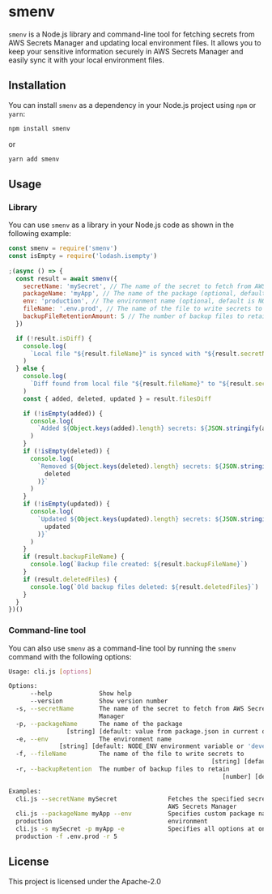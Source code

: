 # smenv
`smenv` is a Node.js library and command-line tool for fetching secrets from AWS Secrets Manager and updating local environment files. It allows you to keep your sensitive information securely in AWS Secrets Manager and easily sync it with your local environment files.

## Installation
You can install `smenv` as a dependency in your Node.js project using `npm` or `yarn`:

```bash
npm install smenv
```
or

```bash
yarn add smenv
```

## Usage

### Library
You can use `smenv` as a library in your Node.js code as shown in the following example:

```javascript
const smenv = require('smenv')
const isEmpty = require('lodash.isempty')
  
;(async () => {
  const result = await smenv({
    secretName: 'mySecret', // The name of the secret to fetch from AWS Secrets Manager
    packageName: 'myApp', // The name of the package (optional, default is value from package.json in current directory)
    env: 'production', // The environment name (optional, default is NODE_ENV environment variable or 'development')
    fileName: '.env.prod', // The name of the file to write secrets to (optional, default is '.env')
    backupFileRetentionAmount: 5 // The number of backup files to retain (optional, default is 3)
  })

  if (!result.isDiff) {
    console.log(
      `Local file "${result.fileName}" is synced with "${result.secretName}"`
    )
  } else {
    console.log(
      `Diff found from local file "${result.fileName}" to "${result.secretName}":`
    )
    const { added, deleted, updated } = result.filesDiff

    if (!isEmpty(added)) {
      console.log(
        `Added ${Object.keys(added).length} secrets: ${JSON.stringify(added)}`
      )
    }
    if (!isEmpty(deleted)) {
      console.log(
        `Removed ${Object.keys(deleted).length} secrets: ${JSON.stringify(
          deleted
        )}`
      )
    }
    if (!isEmpty(updated)) {
      console.log(
        `Updated ${Object.keys(updated).length} secrets: ${JSON.stringify(
          updated
        )}`
      )
    }
    if (result.backupFileName) {
      console.log(`Backup file created: ${result.backupFileName}`)
    }
    if (result.deletedFiles) {
      console.log(`Old backup files deleted: ${result.deletedFiles}`)
    }
  }
})()

```
### Command-line tool
You can also use `smenv` as a command-line tool by running the `smenv` command with the following options:

```bash
Usage: cli.js [options]

Options:
      --help             Show help                                     [boolean]
      --version          Show version number                           [boolean]
  -s, --secretName       The name of the secret to fetch from AWS Secrets
                         Manager                                        [string]
  -p, --packageName      The name of the package
                [string] [default: value from package.json in current directory]
  -e, --env              The environment name
              [string] [default: NODE_ENV environment variable or 'development']
  -f, --fileName         The name of the file to write secrets to
                                                        [string] [default: .env]
  -r, --backupRetention  The number of backup files to retain
                                                           [number] [default: 3]

Examples:
  cli.js --secretName mySecret              Fetches the specified secret from
                                            AWS Secrets Manager
  cli.js --packageName myApp --env          Specifies custom package name and
  production                                environment
  cli.js -s mySecret -p myApp -e            Specifies all options at once
  production -f .env.prod -r 5
```

## License
This project is licensed under the Apache-2.0